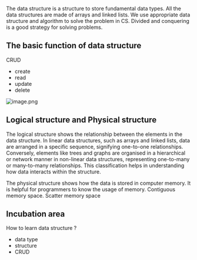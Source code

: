 
The data structure is a structure to store fundamental data types. All the data structures are made of arrays and linked lists. 
We use appropriate data structure and algorithm to solve the problem in CS. 
Divided and conquering is a good strategy for solving problems.

## The basic function of data structure 
CRUD
- create
- read
- update
- delete

![image.png](https://obsidianpicture-1320276993.cos.ap-hongkong.myqcloud.com/Obsidian/Picture/202404221014655.png)
## Logical structure and Physical structure

The logical structure shows the relationship between the elements in the data structure. In linear data structures, such as arrays and linked lists, data are arranged in a specific sequence, signifying one-to-one relationships. Conversely, elements like trees and graphs are organised in a hierarchical or network manner in non-linear data structures, representing one-to-many or many-to-many relationships. This classification helps in understanding how data interacts within the structure. 

The physical structure shows how the data is stored in computer memory. It is helpful for programmers to know the usage of memory. Contiguous memory space. Scatter memory space 


## Incubation area

How to learn data structure
?
- data type
- structure
- CRUD


